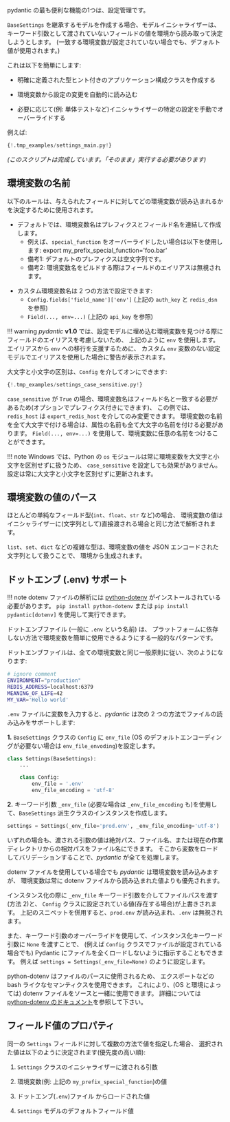 <!--
One of pydantic's most useful applications is settings management.
-->
pydantic の最も便利な機能の1つは、設定管理です。

<!--
If you create a model that inherits from `BaseSettings`, the model initialiser will attempt to determine
the values of any fields not passed as keyword arguments by reading from the environment. (Default values
will still be used if the matching environment variable is not set.)
-->
`BaseSettings` を継承するモデルを作成する場合、モデルイニシャライザーは、
キーワード引数として渡されていないフィールドの値を環境から読み取って決定しようとします。
(一致する環境変数が設定されていない場合でも、デフォルト値が使用されます。)

<!--
This makes it easy to:
-->
これは以下を簡単にします:

<!--
* Create a clearly-defined, type-hinted application configuration class
-->
* 明確に定義された型ヒント付きのアプリケーション構成クラスを作成する

<!--
* Automatically read modifications to the configuration from environment variables
-->
* 環境変数から設定の変更を自動的に読み込む

<!--
* Manually override specific settings in the initialiser where desired (e.g. in unit tests)
-->
* 必要に応じて(例: 単体テストなど)イニシャライザーの特定の設定を手動でオーバーライドする

<!--
For example:
-->
例えば:

```py
{!.tmp_examples/settings_main.py!}
```
<!--
_(This script is complete, it should run "as is")_
-->
_(このスクリプトは完成しています。「そのまま」実行する必要があります)_

<!--
## Environment variable names
-->
## 環境変数の名前

<!--
The following rules are used to determine which environment variable(s) are read for a given field:
-->
以下のルールは、与えられたフィールドに対してどの環境変数が読み込まれるかを決定するために使用されます。

<!--
* By default, the environment variable name is built by concatenating the prefix and field name.
    * For example, to override `special_function` above, you could use:

            export my_prefix_special_function='foo.bar'

    * Note 1: The default prefix is an empty string.
    * Note 2: Field aliases are ignored when building the environment variable name.
-->
* デフォルトでは、環境変数名はプレフィクスとフィールド名を連結して作成します。
    * 例えば、`special_function` をオーバーライドしたい場合は以下を使用します:
            export my_prefix_special_function='foo.bar'
    * 備考1: デフォルトのプレフィクスは空文字列です。
    * 備考2: 環境変数名をビルドする際はフィールドのエイリアスは無視されます。

<!--
* Custom environment variable names can be set in two ways:
    * `Config.fields['field_name']['env']` (see `auth_key` and `redis_dsn` above)
    * `Field(..., env=...)` (see `api_key` above)
* When specifying custom environment variable names, either a string or a list of strings may be provided.
    * When specifying a list of strings, order matters: the first detected value is used.
    * For example, for `redis_dsn` above, `service_redis_dsn` would take precedence over `redis_url`.
-->
* カスタム環境変数名は 2 つの方法で設定できます:
    * `Config.fields['field_name']['env']` (上記の `auth_key` と `redis_dsn` を参照)
    * `Field(..., env=...)` (上記の `api_key` を参照)

<!--
!!! warning
    Since **v1.0** *pydantic* does not consider field aliases when finding environment variables to populate settings
    models, use `env` instead as described above.

    To aid the transition from aliases to `env`, a warning will be raised when aliases are used on settings models
    without a custom env var name. If you really mean to use aliases, either ignore the warning or set `env` to
    suppress it.
-->

!!! warning
    *pydantic* **v1.0** では、設定モデルに埋め込む環境変数を見つける際にフィールドのエイリアスを考慮しないため、
    上記のように `env` を使用します。エイリアスから `env` への移行を支援するために、
    カスタム `env` 変数のない設定モデルでエイリアスを使用した場合に警告が表示されます。

<!--
Case-sensitivity can be turned on through the `Config`:
-->
大文字と小文字の区別は、`Config` を介してオンにできます:

```py
{!.tmp_examples/settings_case_sensitive.py!}
```

<!--
When `case_sensitive` is `True`, the environment variable names must match field names (optionally with a prefix),
so in this example
`redis_host` could only be modified via `export redis_host`. If you want to name environment variables
all upper-case, you should name attribute all upper-case too. You can still name environment variables anything
you like through `Field(..., env=...)`.
-->
`case_sensitive` が `True` の場合、環境変数名はフィールド名と一致する必要があるため(オプションでプレフィクス付きにできます)、
この例では、`redis_host` は `export_redis_host` を介してのみ変更できます。
環境変数の名前を全て大文字で付ける場合は、属性の名前も全て大文字の名前を付ける必要があります。
`Field(..., env=...)` を使用して、環境変数に任意の名前をつけることができます。

<!--
!!! note
    On Windows, python's `os` module always treats environment variables as case-insensitive, so the
    `case_sensitive` config setting will have no effect - settings will always be updated ignoring case.
-->
!!! note
    Windows では、Python の `os` モジュールは常に環境変数を大文字と小文字を区別せずに扱うため、
    `case_sensitive` を設定しても効果がありません。設定は常に大文字と小文字を区別せずに更新されます。

<!--
## Parsing environment variable values
-->
## 環境変数の値のパース

<!--
For most simple field types (such as `int`, `float`, `str`, etc.),
the environment variable value is parsed the same way it would
be if passed directly to the initialiser (as a string).
-->
ほとんどの単純なフィールド型(`int`、`float`、`str` など)の場合、
環境変数の値はイニシャライザーに(文字列として)直接渡される場合と同じ方法で解析されます。

<!--
Complex types like `list`, `set`, `dict`, and sub-models are populated from the environment
by treating the environment variable's value as a JSON-encoded string.
-->
`list`、`set`、`dict` などの複雑な型は、環境変数の値を JSON エンコードされた文字列として扱うことで、
環境から生成されます。

<!--
## Dotenv (.env) support
-->
## ドットエンブ (.env) サポート

<!--
!!! note
    dotenv file parsing requires [python-dotenv](https://pypi.org/project/python-dotenv/) to be installed.
    This can be done with either `pip install python-dotenv` or `pip install pydantic[dotenv]`.
-->
!!! note
    dotenv ファイルの解析には [python-dotenv](https://pypi.org/project/python-dotenv/) がインストールされている必要があります。
    `pip install python-dotenv` または `pip install pydantic[dotenv]` を使用して実行できます。

<!--
Dotenv files (generally named `.env`) are a common pattern that make it easy to use environment variables in a
platform-independent manner.
-->
ドットエンブファイル (一般に `.env` という名前) は、
プラットフォームに依存しない方法で環境変数を簡単に使用できるようにする一般的なパターンです。

<!--
A dotenv file follows the same general principles of all environment variables,
and looks something like:
-->
ドットエンブファイルは、全ての環境変数と同じ一般原則に従い、次のようになります:

```bash
# ignore comment
ENVIRONMENT="production"
REDIS_ADDRESS=localhost:6379
MEANING_OF_LIFE=42
MY_VAR='Hello world'
```

<!--
Once you have your `.env` file filled with variables, *pydantic* supports loading it in two ways:
-->
`.env` ファイルに変数を入力すると、*pydantic* は次の 2 つの方法でファイルの読み込みをサポートします:

<!--
**1.** setting `env_file` (and `env_file_encoding` if you don't want the default encoding of your OS) on `Config`
in a `BaseSettings` class:
-->
**1.** `BaseSettings` クラスの `Config` に `env_file` (OS のデフォルトエンコーディングが必要ない場合は `env_file_envoding`)を設定します。

```py
class Settings(BaseSettings):
    ...

    class Config:
        env_file = '.env'
        env_file_encoding = 'utf-8'
```

<!--
**2.** instantiating a `BaseSettings` derived class with the `_env_file` keyword argument
(and the `_env_file_encoding` if needed):
-->
**2.** キーワード引数 `_env_file` (必要な場合は `_env_file_encoding` も)を使用して、`BaseSettings` 派生クラスのインスタンスを作成します。

```py
settings = Settings(_env_file='prod.env', _env_file_encoding='utf-8')
```

<!--
In either case, the value of the passed argument can be any valid path or filename, either absolute or relative to the
current working directory. From there, *pydantic* will handle everything for you by loading in your variables and
validating them.
-->
いずれの場合も、渡される引数の値は絶対パス、ファイル名、または現在の作業ディレクトリからの相対パスをファイル名にできます。
そこから変数をロードしてバリデーションすることで、*pydantic* が全てを処理します。

<!--
Even when using a dotenv file, *pydantic* will still read environment variables as well as the dotenv file,
**environment variables will always take priority over values loaded from a dotenv file**.
-->
dotenv ファイルを使用している場合でも *pydantic* は環境変数を読み込みますが、
環境変数は常に dotenv ファイルから読み込まれた値よりも優先されます。

<!--
Passing a file path via the `_env_file` keyword argument on instantiation (method 2) will override
the value (if any) set on the `Config` class. If the above snippets were used in conjunction, `prod.env` would be loaded
while `.env` would be ignored.
-->
インスタンス化の際に `_env_file` キーワード引数を介してファイルパスを渡す(方法 2)と、
`Config` クラスに設定されている値(存在する場合)が上書きされます。
上記のスニペットを併用すると、`prod.env` が読み込まれ、`.env` は無視されます。

<!--
You can also use the keyword argument override to tell Pydantic not to load any file at all (even if one is set in
the `Config` class) by passing `None` as the instantiation keyword argument, e.g. `settings = Settings(_env_file=None)`.
-->
また、キーワード引数のオーバーライドを使用して、インスタンス化キーワード引数に `None` を渡すことで、
(例えば `Config` クラスでファイルが設定されている場合でも) Pydantic にファイルを全くロードしないように指示することもできます。
例えば `settings = Settings(_env_file=None)` のように設定します。

<!--
Because python-dotenv is used to parse the file, bash-like semantics such as `export` can be used which
(depending on your OS and environment) may allow your dotenv file to also be used with `source`,
see [python-dotenv's documentation](https://saurabh-kumar.com/python-dotenv/#usages) for more details.
-->
python-dotenv はファイルのパースに使用されるため、
エクスポートなどの bash ライクなセマンティクスを使用できます。
これにより、(OS と環境によっては) dotenv ファイルをソースと一緒に使用できます。
詳細については [python-dotenv のドキュメント](https://saurabh-kumar.com/python-dotenv/#usages)を参照して下さい。

<!--
## Field value priority
-->
## フィールド値のプロパティ

<!--
In the case where a value is specified for the same `Settings` field in multiple ways,
the selected value is determined as follows (in descending order of priority):
-->
同一の `Settings` フィールドに対して複数の方法で値を指定した場合、
選択された値は以下のように決定されます(優先度の高い順):

<!--
1. Arguments passed to the `Settings` class initialiser.
-->
1. `Settings` クラスのイニシャライザーに渡される引数

<!--
2. Environment variables, e.g. `my_prefix_special_function` as described above.
-->
2. 環境変数(例: 上記の `my_prefix_special_function`)の値

<!--
3. Variables loaded from a dotenv (`.env`) file.
-->
3. ドットエンブ(`.env`)ファイル からロードされた値

<!--
4. The default field values for the `Settings` model.
-->
4. `Settings` モデルのデフォルトフィールド値
